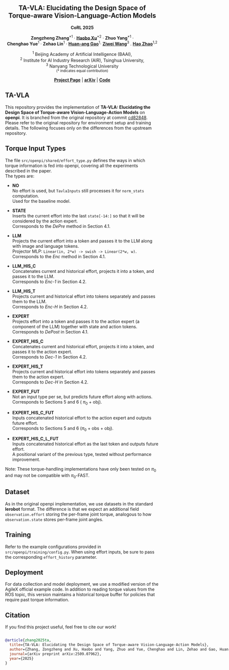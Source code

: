 <div align="center">
<h2>TA-VLA: Elucidating the Design Space of <br>
Torque-aware Vision-Language-Action Models</h2>

  **CoRL 2025**

**Zongzheng Zhang**<sup>*1</sup> · [**Haobo Xu**](https://hsu1023.github.io/)<sup>*2</sup> · **Zhuo Yang**<sup>*1</sup> ·<br>
**Chenghao Yue**<sup>1</sup> · **Zehao Lin**<sup>1</sup> · [**Huan-ang Gao**](https://c7w.tech/)<sup>1</sup>· [**Ziwei Wang**](https://ziweiwangthu.github.io/)<sup>3</sup> .  [**Hao Zhao**](https://sites.google.com/view/fromandto/)<sup>1,2</sup><br>

<sup>1</sup> Beijing Academy of Artificial Intelligence (BAAI), <br> 
<sup>2</sup> Institute for AI Industry Research (AIR), Tsinghua University, <br>
<sup>3</sup> Nanyang Technological University<br>
<sub>(* indicates equal contribution)</sub><br>

[**Project Page**](https://zzongzheng0918.github.io/Torque-Aware-VLA.github.io/) | [**arXiv**](https://arxiv.org/abs/2509.07962) | [**Code**](https://github.com/ZZongzheng0918/TA-VLA) 
</div>

## TA-VLA
This repository provides the implementation of **TA-VLA: Elucidating the Design Space of Torque-aware Vision-Language-Action Models** on **openpi**.
It is branched from the original repository at commit [cd82848](https://github.com/Physical-Intelligence/openpi/commit/cd82848a997b67ed96d1200637133a89b2a22aae).
Please refer to the original repository for environment setup and training details.
The following focuses only on the differences from the upstream repository.

## Torque Input Types
The file `src/openpi/shared/effort_type.py` defines the ways in which torque information is fed into openpi, covering all the experiments described in the paper.  
The types are:

- **NO**  
  No effort is used, but `TavlaInputs` still processes it for `norm_stats` computation.  
  Used for the baseline model.

- **STATE**  
  Inserts the current effort into the last `state[-14:]` so that it will be considered by the action expert.  
  Corresponds to the *DePre* method in Section 4.1.

- **LLM**  
  Projects the current effort into a token and passes it to the LLM along with image and language tokens.  
  Projector MLP: `Linear(in, 2*w) -> swish -> Linear(2*w, w)`.  
  Corresponds to the *Enc* method in Section 4.1.

- **LLM_HIS_C**  
  Concatenates current and historical effort, projects it into a token, and passes it to the LLM.  
  Corresponds to *Enc-1* in Section 4.2.

- **LLM_HIS_T**  
  Projects current and historical effort into tokens separately and passes them to the LLM.  
  Corresponds to *Enc-H* in Section 4.2.

- **EXPERT**  
  Projects effort into a token and passes it to the action expert (a component of the LLM) together with state and action tokens.  
  Corresponds to *DePost* in Section 4.1.

- **EXPERT_HIS_C**  
  Concatenates current and historical effort, projects it into a token, and passes it to the action expert.  
  Corresponds to *Dec-1* in Section 4.2.

- **EXPERT_HIS_T**  
  Projects current and historical effort into tokens separately and passes them to the action expert.  
  Corresponds to *Dec-H* in Section 4.2.

- **EXPERT_FUT**  
  Not an input type per se, but predicts future effort along with actions.  
  Corresponds to Sections 5 and 6 ( 
$π_0$ + obj).

- **EXPERT_HIS_C_FUT**  
  Inputs concatenated historical effort to the action expert and outputs future effort.  
  Corresponds to Sections 5 and 6 ($π_0$ + obs + obj).

- **EXPERT_HIS_C_L_FUT**  
  Inputs concatenated historical effort as the last token and outputs future effort.  
  A positional variant of the previous type, tested without performance improvement.

Note: These torque-handling implementations have only been tested on $π_0$ and may not be compatible with $π_0$-FAST.

## Dataset
As in the original openpi implementation, we use datasets in the standard **lerobot** format.
The difference is that we expect an additional field `observation.effort` storing the per-frame joint torque, analogous to how `observation.state` stores per-frame joint angles.

## Training
Refer to the example configurations provided in `src/openpi/training/config.py`.
When using effort inputs, be sure to pass the corresponding `effort_history` parameter.

## Deployment
For data collection and model deployment, we use a modified version of the AgileX official example code.
In addition to reading torque values from the ROS topic, this version maintains a historical torque buffer for policies that require past torque information.

## Citation
If you find this project useful, feel free to cite our work!
<div style="display:flex;">
<div>

```bibtex
@article{zhang2025ta,
  title={TA-VLA: Elucidating the Design Space of Torque-aware Vision-Language-Action Models},
  author={Zhang, Zongzheng and Xu, Haobo and Yang, Zhuo and Yue, Chenghao and Lin, Zehao and Gao, Huan-ang and Wang, Ziwei and Zhao, Hao},
  journal={arXiv preprint arXiv:2509.07962},
  year={2025}
}
```



